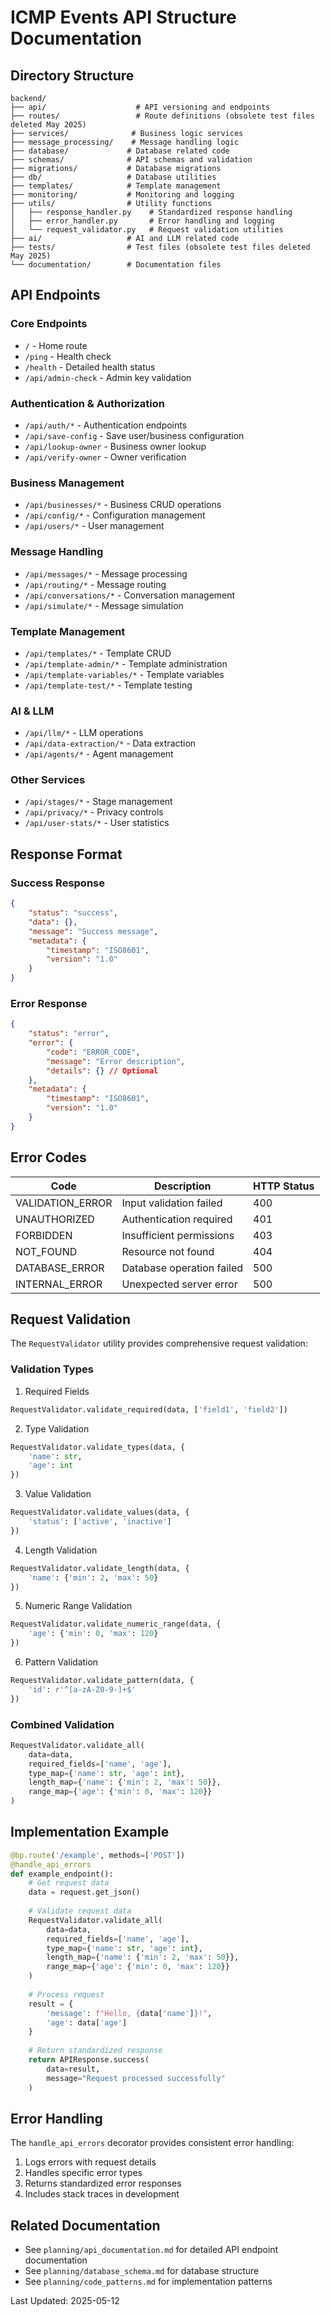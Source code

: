 # ICMP Events API Structure Documentation

## Directory Structure

```
backend/
├── api/                    # API versioning and endpoints
├── routes/                 # Route definitions (obsolete test files deleted May 2025)
├── services/              # Business logic services
├── message_processing/    # Message handling logic
├── database/             # Database related code
├── schemas/              # API schemas and validation
├── migrations/           # Database migrations
├── db/                   # Database utilities
├── templates/            # Template management
├── monitoring/           # Monitoring and logging
├── utils/                # Utility functions
│   ├── response_handler.py    # Standardized response handling
│   ├── error_handler.py       # Error handling and logging
│   └── request_validator.py   # Request validation utilities
├── ai/                   # AI and LLM related code
├── tests/                # Test files (obsolete test files deleted May 2025)
└── documentation/        # Documentation files
```

## API Endpoints

### Core Endpoints
- `/` - Home route
- `/ping` - Health check
- `/health` - Detailed health status
- `/api/admin-check` - Admin key validation

### Authentication & Authorization
- `/api/auth/*` - Authentication endpoints
- `/api/save-config` - Save user/business configuration
- `/api/lookup-owner` - Business owner lookup
- `/api/verify-owner` - Owner verification

### Business Management
- `/api/businesses/*` - Business CRUD operations
- `/api/config/*` - Configuration management
- `/api/users/*` - User management

### Message Handling
- `/api/messages/*` - Message processing
- `/api/routing/*` - Message routing
- `/api/conversations/*` - Conversation management
- `/api/simulate/*` - Message simulation

### Template Management
- `/api/templates/*` - Template CRUD
- `/api/template-admin/*` - Template administration
- `/api/template-variables/*` - Template variables
- `/api/template-test/*` - Template testing

### AI & LLM
- `/api/llm/*` - LLM operations
- `/api/data-extraction/*` - Data extraction
- `/api/agents/*` - Agent management

### Other Services
- `/api/stages/*` - Stage management
- `/api/privacy/*` - Privacy controls
- `/api/user-stats/*` - User statistics

## Response Format

### Success Response
```json
{
    "status": "success",
    "data": {},
    "message": "Success message",
    "metadata": {
        "timestamp": "ISO8601",
        "version": "1.0"
    }
}
```

### Error Response
```json
{
    "status": "error",
    "error": {
        "code": "ERROR_CODE",
        "message": "Error description",
        "details": {} // Optional
    },
    "metadata": {
        "timestamp": "ISO8601",
        "version": "1.0"
    }
}
```

## Error Codes

| Code | Description | HTTP Status |
|------|-------------|-------------|
| VALIDATION_ERROR | Input validation failed | 400 |
| UNAUTHORIZED | Authentication required | 401 |
| FORBIDDEN | Insufficient permissions | 403 |
| NOT_FOUND | Resource not found | 404 |
| DATABASE_ERROR | Database operation failed | 500 |
| INTERNAL_ERROR | Unexpected server error | 500 |

## Request Validation

The `RequestValidator` utility provides comprehensive request validation:

### Validation Types
1. Required Fields
```python
RequestValidator.validate_required(data, ['field1', 'field2'])
```

2. Type Validation
```python
RequestValidator.validate_types(data, {
    'name': str,
    'age': int
})
```

3. Value Validation
```python
RequestValidator.validate_values(data, {
    'status': ['active', 'inactive']
})
```

4. Length Validation
```python
RequestValidator.validate_length(data, {
    'name': {'min': 2, 'max': 50}
})
```

5. Numeric Range Validation
```python
RequestValidator.validate_numeric_range(data, {
    'age': {'min': 0, 'max': 120}
})
```

6. Pattern Validation
```python
RequestValidator.validate_pattern(data, {
    'id': r'^[a-zA-Z0-9-]+$'
})
```

### Combined Validation
```python
RequestValidator.validate_all(
    data=data,
    required_fields=['name', 'age'],
    type_map={'name': str, 'age': int},
    length_map={'name': {'min': 2, 'max': 50}},
    range_map={'age': {'min': 0, 'max': 120}}
)
```

## Implementation Example

```python
@bp.route('/example', methods=['POST'])
@handle_api_errors
def example_endpoint():
    # Get request data
    data = request.get_json()
    
    # Validate request data
    RequestValidator.validate_all(
        data=data,
        required_fields=['name', 'age'],
        type_map={'name': str, 'age': int},
        length_map={'name': {'min': 2, 'max': 50}},
        range_map={'age': {'min': 0, 'max': 120}}
    )
    
    # Process request
    result = {
        'message': f"Hello, {data['name']}!",
        'age': data['age']
    }
    
    # Return standardized response
    return APIResponse.success(
        data=result,
        message="Request processed successfully"
    )
```

## Error Handling

The `handle_api_errors` decorator provides consistent error handling:

1. Logs errors with request details
2. Handles specific error types
3. Returns standardized error responses
4. Includes stack traces in development

## Related Documentation
- See `planning/api_documentation.md` for detailed API endpoint documentation
- See `planning/database_schema.md` for database structure
- See `planning/code_patterns.md` for implementation patterns

Last Updated: 2025-05-12
